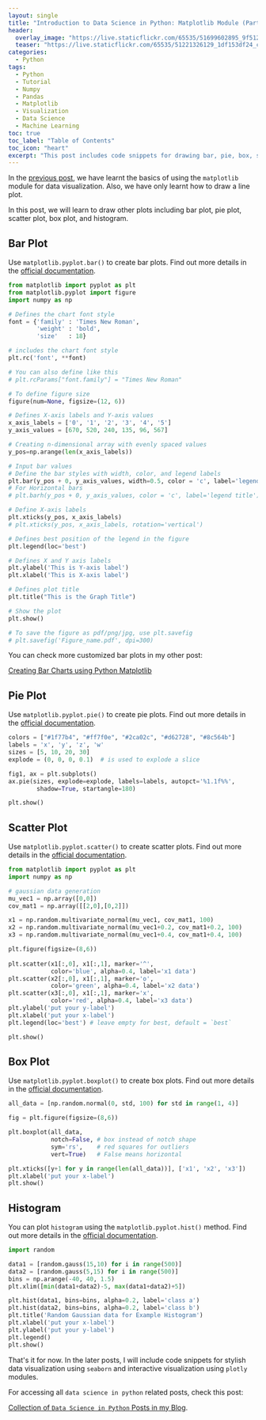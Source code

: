 ```yaml
---
layout: single
title: "Introduction to Data Science in Python: Matplotlib Module (Part 02)"
header:
  overlay_image: "https://live.staticflickr.com/65535/51699602895_9f512e632d_o.png"
  teaser: "https://live.staticflickr.com/65535/51221326129_1df153df24_c.jpg"
categories:
  - Python
tags:
  - Python
  - Tutorial
  - Numpy
  - Pandas
  - Matplotlib
  - Visualization
  - Data Science
  - Machine Learning
toc: true
toc_label: "Table of Contents"
toc_icon: "heart"
excerpt: "This post includes code snippets for drawing bar, pie, box, scatter plots, and histograms."
---
```


In the [previous post](https://shantoroy.com/python/intro-to-data-science-matplotlib-module/), we have learnt the basics of using the `matplotlib` module for data visualization. Also, we have only learnt how to draw a line plot. 

In this post, we will learn to draw other plots including bar plot, pie plot, scatter plot, box plot, and histogram.

## Bar Plot
Use `matplotlib.pyplot.bar()` to create bar plots. Find out more details in the [official documentation](https://matplotlib.org/stable/api/_as_gen/matplotlib.pyplot.bar.html).
```python
from matplotlib import pyplot as plt
from matplotlib.pyplot import figure
import numpy as np

# Defines the chart font style
font = {'family' : 'Times New Roman',
        'weight' : 'bold',
        'size'   : 18}

# includes the chart font style
plt.rc('font', **font)

# You can also define like this
# plt.rcParams["font.family"] = "Times New Roman"

# To define figure size
figure(num=None, figsize=(12, 6))

# Defines X-axis labels and Y-axis values
x_axis_labels = ['0', '1', '2', '3', '4', '5']
y_axis_values = [670, 520, 240, 135, 96, 567]

# Creating n-dimensional array with evenly spaced values
y_pos=np.arange(len(x_axis_labels))

# Input bar values
# Define the bar styles with width, color, and legend labels
plt.bar(y_pos + 0, y_axis_values, width=0.5, color = 'c', label='legend title')
# For Horizontal bars
# plt.barh(y_pos + 0, y_axis_values, color = 'c', label='legend title')

# Define X-axis labels
plt.xticks(y_pos, x_axis_labels)
# plt.xticks(y_pos, x_axis_labels, rotation='vertical')

# Defines best position of the legend in the figure
plt.legend(loc='best')

# Defines X and Y axis labels
plt.ylabel('This is Y-axis label')
plt.xlabel('This is X-axis label')

# Defines plot title
plt.title("This is the Graph Title")

# Show the plot
plt.show()

# To save the figure as pdf/png/jpg, use plt.savefig
# plt.savefig('Figure_name.pdf', dpi=300)
```
You can check more customized bar plots in my other post:

[Creating Bar Charts using Python Matplotlib](https://shantoroy.com/python/python-bar-chart-using-matplotlib/)

## Pie Plot
Use `matplotlib.pyplot.pie()` to create pie plots. Find out more details in the [official documentation](https://matplotlib.org/3.1.1/api/_as_gen/matplotlib.pyplot.pie.html).
```python
colors = ["#1f77b4", "#ff7f0e", "#2ca02c", "#d62728", "#8c564b"]
labels = 'x', 'y', 'z', 'w'
sizes = [5, 10, 20, 30]
explode = (0, 0, 0, 0.1)  # is used to explode a slice

fig1, ax = plt.subplots()
ax.pie(sizes, explode=explode, labels=labels, autopct='%1.1f%%',
        shadow=True, startangle=180)

plt.show()
```

## Scatter Plot
Use `matplotlib.pyplot.scatter()` to create scatter plots. Find out more details in the [official documentation](https://matplotlib.org/stable/api/_as_gen/matplotlib.pyplot.scatter.html).
```python
from matplotlib import pyplot as plt
import numpy as np

# gaussian data generation
mu_vec1 = np.array([0,0])
cov_mat1 = np.array([[2,0],[0,2]])

x1 = np.random.multivariate_normal(mu_vec1, cov_mat1, 100)
x2 = np.random.multivariate_normal(mu_vec1+0.2, cov_mat1+0.2, 100)
x3 = np.random.multivariate_normal(mu_vec1+0.4, cov_mat1+0.4, 100)

plt.figure(figsize=(8,6))
  
plt.scatter(x1[:,0], x1[:,1], marker='^', 
            color='blue', alpha=0.4, label='x1 data')
plt.scatter(x2[:,0], x1[:,1], marker='o', 
            color='green', alpha=0.4, label='x2 data')
plt.scatter(x3[:,0], x1[:,1], marker='x', 
            color='red', alpha=0.4, label='x3 data')
plt.ylabel('put your y-label')
plt.xlabel('put your x-label')
plt.legend(loc='best') # leave empty for best, default = `best`

plt.show()
```

## Box Plot
Use `matplotlib.pyplot.boxplot()` to create box plots. Find out more details in the [official documentation](https://matplotlib.org/stable/api/_as_gen/matplotlib.pyplot.boxplot.html).
```python
all_data = [np.random.normal(0, std, 100) for std in range(1, 4)]

fig = plt.figure(figsize=(8,6))

plt.boxplot(all_data, 
            notch=False, # box instead of notch shape 
            sym='rs',    # red squares for outliers
            vert=True)   # False means horizontal

plt.xticks([y+1 for y in range(len(all_data))], ['x1', 'x2', 'x3'])
plt.xlabel('put your x-label')
plt.show()
```


## Histogram
You can plot `histogram` using the `matplotlib.pyplot.hist()` method. Find out more details in the [official documentation](https://matplotlib.org/stable/api/_as_gen/matplotlib.pyplot.hist.html).
```python
import random

data1 = [random.gauss(15,10) for i in range(500)]  
data2 = [random.gauss(5,15) for i in range(500)]  
bins = np.arange(-40, 40, 1.5)
plt.xlim([min(data1+data2)-5, max(data1+data2)+5])

plt.hist(data1, bins=bins, alpha=0.2, label='class a')
plt.hist(data2, bins=bins, alpha=0.2, label='class b')
plt.title('Random Gaussian data for Example Histogram')
plt.xlabel('put your x-label')
plt.ylabel('put your y-label')
plt.legend()
plt.show()
```

That's it for now. In the later posts, I will include code snippets for stylish data visualization using `seaborn` and interactive visualization using `plotly` modules.

For accessing all `data science in python` related posts, check this post:

[Collection of  `Data Science in Python`  Posts in my Blog](https://shantoroy.com/python/data-science-in-python-posts-in-my-blog/).
<!--stackedit_data:
eyJoaXN0b3J5IjpbODQ0MDE1NTg5LDIxMzYzNjU0NDJdfQ==
-->